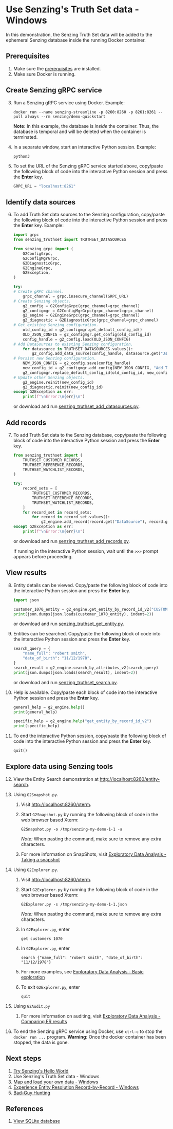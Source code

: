 # Use Senzing's Truth Set data - Windows

In this demonstration, the Senzing Truth Set data will be added to the ephemeral
Senzing database inside the running Docker container.

## Prerequisites

1. Make sure the
   [prerequisites](README.md#Prerequisistes)
   are installed.
1. Make sure Docker is running.

## Create Senzing gRPC service

3. Run a Senzing gRPC service using Docker.
   Example:

   ```console
   docker run --name senzing-streamline -p 8260:8260 -p 8261:8261 --pull always --rm senzing/demo-quickstart

   ```

   **Note:** In this example, the database is _inside_ the container.
   Thus, the database is temporal and will be deleted when the container is terminated.

1. In a separate window, start an interactive Python session.
   Example:

   ```console
   python3

   ```

1. To set the URL of the Senzing gRPC service started above,
   copy/paste the following block of code into the interactive Python session
   and press the **Enter** key.

   ```python
   GRPC_URL = "localhost:8261"

   ```

## Identify data sources

6. To add Truth Set data sources to the Senzing configuration,
   copy/paste the following block of code into the interactive Python session
   and press the **Enter** key.
   Example:

   ```python
   import grpc
   from senzing_truthset import TRUTHSET_DATASOURCES

   from senzing_grpc import (
       G2ConfigGrpc,
       G2ConfigMgrGrpc,
       G2DiagnosticGrpc,
       G2EngineGrpc,
       G2Exception,
   )

   try:
   # Create gRPC channel.
       grpc_channel = grpc.insecure_channel(GRPC_URL)
   # Create Senzing objects.
       g2_config = G2ConfigGrpc(grpc_channel=grpc_channel)
       g2_configmgr = G2ConfigMgrGrpc(grpc_channel=grpc_channel)
       g2_engine = G2EngineGrpc(grpc_channel=grpc_channel)
       g2_diagnostic = G2DiagnosticGrpc(grpc_channel=grpc_channel)
   # Get existing Senzing configuration.
       old_config_id = g2_configmgr.get_default_config_id()
       OLD_JSON_CONFIG = g2_configmgr.get_config(old_config_id)
       config_handle = g2_config.load(OLD_JSON_CONFIG)
   # Add DataSources to existing Senzing configuration.
       for datasource in TRUTHSET_DATASOURCES.values():
           g2_config.add_data_source(config_handle, datasource.get("Json", {}))
   # Persist new Senzing configuration.
       NEW_JSON_CONFIG = g2_config.save(config_handle)
       new_config_id = g2_configmgr.add_config(NEW_JSON_CONFIG, "Add TruthSet datasources")
       g2_configmgr.replace_default_config_id(old_config_id, new_config_id)
   # Update other Senzing objects.
       g2_engine.reinit(new_config_id)
       g2_diagnostic.reinit(new_config_id)
   except G2Exception as err:
       print(f"\nError:\n{err}\n")

   ```

   or download and run
   [senzing_truthset_add_datasources.py](https://raw.githubusercontent.com/senzing-garage/knowledge-base/main/proposals/streamline/senzing_truthset_add_datasources.py).

## Add records

7. To add Truth Set data to the Senzing database,
   copy/paste the following block of code into the interactive Python session
   and press the **Enter** key.

   ```python
   from senzing_truthset import (
       TRUTHSET_CUSTOMER_RECORDS,
       TRUTHSET_REFERENCE_RECORDS,
       TRUTHSET_WATCHLIST_RECORDS,
   )

   try:
       record_sets = [
           TRUTHSET_CUSTOMER_RECORDS,
           TRUTHSET_REFERENCE_RECORDS,
           TRUTHSET_WATCHLIST_RECORDS,
       ]
       for record_set in record_sets:
           for record in record_set.values():
               g2_engine.add_record(record.get("DataSource"), record.get("Id"), record.get("Json"))
   except G2Exception as err:
       print(f"\nError:\n{err}\n")

   ```

   or download and run
   [senzing_truthset_add_records.py](https://raw.githubusercontent.com/senzing-garage/knowledge-base/main/proposals/streamline/senzing_truthset_add_records.py).

   If running in the interactive Python session, wait until the `>>>` prompt appears before proceeding.

## View results

8. Entity details can be viewed.
   Copy/paste the following block of code into the interactive Python session
   and press the **Enter** key.

   ```python
   import json

   customer_1070_entity = g2_engine.get_entity_by_record_id_v2("CUSTOMERS", "1070", -1)
   print(json.dumps(json.loads(customer_1070_entity), indent=2))

   ```

   or download and run
   [senzing_truthset_get_entity.py](https://raw.githubusercontent.com/senzing-garage/knowledge-base/main/proposals/streamline/senzing_truthset_get_entity.py).

1. Entities can be searched.
   Copy/paste the following block of code into the interactive Python session
   and press the **Enter** key.

   ```python
   search_query = {
       "name_full": "robert smith",
       "date_of_birth": "11/12/1978",
   }
   search_result = g2_engine.search_by_attributes_v2(search_query)
   print(json.dumps(json.loads(search_result), indent=2))

   ```

   or download and run
   [senzing_truthset_search.py](https://raw.githubusercontent.com/senzing-garage/knowledge-base/main/proposals/streamline/senzing_truthset_search.py).

1. Help is available.
   Copy/paste each block of code into the interactive Python session
   and press the **Enter** key.

   ```python
   general_help = g2_engine.help()
   print(general_help)

   ```

   ```python
   specific_help = g2_engine.help("get_entity_by_record_id_v2")
   print(specific_help)

   ```

1. To end the interactive Python session,
   copy/paste the following block of code into the interactive Python session
   and press the **Enter** key.

   ```python
   quit()

   ```

## Explore data using Senzing tools

12. View the Entity Search demonstration at
    [http://localhost:8260/entity-search](http://localhost:8260/entity-search).

1. Using `G2Snapshot.py`.

   1. Visit
      [http://localhost:8260/xterm](http://localhost:8260/xterm).

   1. Start `G2Snapshot.py` by running
      the following block of code in the web browser based Xterm:

      ```console
      G2Snapshot.py -o /tmp/senzing-my-demo-1-1 -a
      ```

      _Note:_ When pasting the command, make sure to remove any extra characters.

   1. For more information on SnapShots, visit
      [Exploratory Data Analysis - Taking a snapshot](https://senzing.zendesk.com/hc/en-us/articles/360051874294-Exploratory-Data-Analysis-3-Taking-a-snapshot)

1. Using `G2Explorer.py`.

   1. Visit
      [http://localhost:8260/xterm](http://localhost:8260/xterm).

   1. Start `G2Explorer.py` by running
      the following block of code in the web browser based Xterm:

      ```console
      G2Explorer.py -s /tmp/senzing-my-demo-1-1.json
      ```

      _Note:_ When pasting the command, make sure to remove any extra characters.

   1. In `G2Explorer.py`, enter

      ```console
      get customers 1070

      ```

   1. In `G2Explorer.py`, enter

      ```console
      search {"name_full": "robert smith", "date_of_birth": "11/12/1978"}

      ```

   1. For more examples, see
      [Exploratory Data Analysis - Basic exploration](https://senzing.zendesk.com/hc/en-us/articles/360051768234-Exploratory-Data-Analysis-2-Basic-exploration)

   1. To exit `G2Explorer.py`, enter

      ```console
      quit

      ```

1. Using `G2Audit.py`

   1. For more information on auditing, visit
      [Exploratory Data Analysis - Comparing ER results](https://senzing.zendesk.com/hc/en-us/articles/360050643034-Exploratory-Data-Analysis-4-Comparing-ER-results)

1. To end the Senzing gRPC service using Docker,
   use `ctrl-c` to stop the `docker run ...` program.
   **Warning:** Once the docker container has been stopped, the data is gone.

## Next steps

1. [Try Senzing's Hello World](README.md)
1. Use Senzing's Truth Set data - Windows
1. [Map and load your own data - Windows](map-and-load-your-own-data-windows.md)
1. [Experience Entity Resolution Record-by-Record - Windows](experience-entity-resolution-record-by-record-windows.md)
1. [Bad-Guy Hunting](bad-guy-hunting/bad-guy-hunting-windows.md)

## References

1. [View SQLite database](coleifer-sqlite-web.md)
